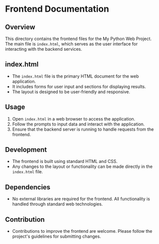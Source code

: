 # Frontend Documentation

## Overview
This directory contains the frontend files for the My Python Web Project. The main file is `index.html`, which serves as the user interface for interacting with the backend services.

## index.html
- The `index.html` file is the primary HTML document for the web application.
- It includes forms for user input and sections for displaying results.
- The layout is designed to be user-friendly and responsive.

## Usage
1. Open `index.html` in a web browser to access the application.
2. Follow the prompts to input data and interact with the application.
3. Ensure that the backend server is running to handle requests from the frontend.

## Development
- The frontend is built using standard HTML and CSS.
- Any changes to the layout or functionality can be made directly in the `index.html` file.

## Dependencies
- No external libraries are required for the frontend. All functionality is handled through standard web technologies.

## Contribution
- Contributions to improve the frontend are welcome. Please follow the project's guidelines for submitting changes.